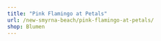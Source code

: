 ```yaml
---
title: "Pink Flamingo at Petals"
url: /new-smyrna-beach/pink-flamingo-at-petals/
shop: Blumen
---
```

